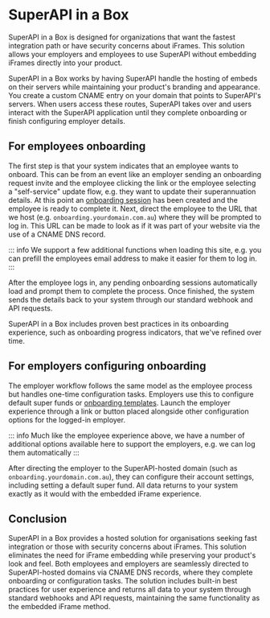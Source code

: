 # SuperAPI in a Box

SuperAPI in a Box is designed for organizations that want the fastest integration path or have security concerns about iFrames. This solution allows your employers and employees to use SuperAPI without embedding iFrames directly into your product.

SuperAPI in a Box works by having SuperAPI handle the hosting of embeds on their servers while maintaining your product's branding and appearance. You create a custom CNAME entry on your domain that points to SuperAPI's servers. When users access these routes, SuperAPI takes over and users interact with the SuperAPI application until they complete onboarding or finish configuring employer details.

## For employees onboarding

The first step is that your system indicates that an employee wants to onboard. This can be from an event like an employer sending an onboarding request invite and the employee clicking the link or the employee selecting a "self-service" update flow, e.g. they want to update their superannuation details. At this point an [onboarding session](/software_partners/how_to_guides/work_with_onboarding_sessions/index.html) has been created and the employee is ready to complete it. Next, direct the employee to the URL that we host (e.g. `onboarding.yourdomain.com.au`) where they will be prompted to log in. This URL can be made to look as if it was part of your website via the use of a CNAME DNS record.

::: info
We support a few additional functions when loading this site, e.g. you can prefill the employees email address to make it easier for them to log in.
:::

After the employee logs in, any pending onboarding sessions automatically load and prompt them to complete the process. Once finished, the system sends the details back to your system through our standard webhook and API requests.

SuperAPI in a Box includes proven best practices in its onboarding experience, such as onboarding progress indicators, that we've refined over time.

## For employers configuring onboarding

The employer workflow follows the same model as the employee process but handles one-time configuration tasks. Employers use this to configure default super funds or [onboarding templates](/software_partners/explanations/onboarding_templates/index.html). Launch the employer experience through a link or button placed alongside other configuration options for the logged-in employer.

::: info
Much like the employee experience above, we have a number of additional options available here to support the employers, e.g. we can log them automatically
:::

After directing the employer to the SuperAPI-hosted domain (such as `onboarding.yourdomain.com.au`), they can configure their account settings, including setting a default super fund. All data returns to your system exactly as it would with the embedded iFrame experience.

## Conclusion

SuperAPI in a Box provides a hosted solution for organisations seeking fast integration or those with security concerns about iFrames. This solution eliminates the need for iFrame embedding while preserving your product's look and feel. Both employees and employers are seamlessly directed to SuperAPI-hosted domains via CNAME DNS records, where they complete onboarding or configuration tasks. The solution includes built-in best practices for user experience and returns all data to your system through standard webhooks and API requests, maintaining the same functionality as the embedded iFrame method.